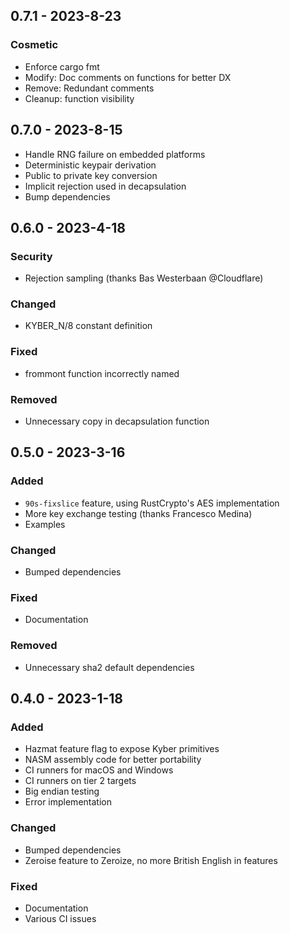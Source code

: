 ## 0.7.1 - 2023-8-23
### Cosmetic
 - Enforce cargo fmt
 - Modify: Doc comments on functions for better DX
 - Remove: Redundant comments
 - Cleanup: function visibility

## 0.7.0 - 2023-8-15
 - Handle RNG failure on embedded platforms
 - Deterministic keypair derivation
 - Public to private key conversion
 - Implicit rejection used in decapsulation
 - Bump dependencies
 
## 0.6.0 - 2023-4-18

### Security
- Rejection sampling (thanks Bas Westerbaan @Cloudflare)

### Changed
- KYBER_N/8 constant definition

### Fixed
- frommont function incorrectly named

### Removed
 - Unnecessary copy in decapsulation function

## 0.5.0 - 2023-3-16

### Added
 - `90s-fixslice` feature, using RustCrypto's AES implementation
 - More key exchange testing (thanks Francesco Medina)
 - Examples

### Changed
- Bumped dependencies

### Fixed
- Documentation

### Removed
 - Unnecessary sha2 default dependencies

## 0.4.0 - 2023-1-18

### Added
- Hazmat feature flag to expose Kyber primitives
- NASM assembly code for better portability
- CI runners for macOS and Windows
- CI runners on tier 2 targets
- Big endian testing
- Error implementation

### Changed
- Bumped dependencies
- Zeroise feature to Zeroize, no more British English in features 

### Fixed
- Documentation
- Various CI issues
